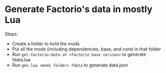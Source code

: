 # Generate Factorio's data in mostly Lua

Steps:
- Create a folder to hold the mods
- Put all the mods (including dependencies, base, and core) in that folder
- Run `get-factorio-data.sh <factorio base version>` to generate fdata.lua
- Run `gen.lua <mods folder> fdata` to generate data.json

